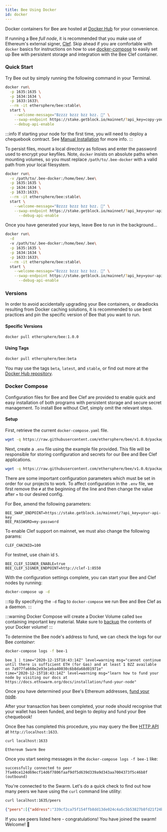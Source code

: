 ```yaml
---
title: Bee Using Docker
id: docker
---
```


Docker containers for Bee are hosted at [Docker Hub](https://hub.docker.com/r/ethersphere/bee) for your convenience. 

If running a Bee *full node*, it is recommended that you make use of
Ethereum's external signer, [Clef](/docs/installation/bee-clef). Skip
ahead if you are comfortable with `docker` basics for instructions on
how to use [docker-compose](/docs/installation/docker#docker-compose)
to easily set up Bee with persistent storage and integration with the
Bee Clef container.

### Quick Start

Try Bee out by simply running the following command in your Terminal. 

```bash
docker run\
  -p 1635:1635 \
  -p 1634:1634 \
  -p 1633:1633\
  --rm -it ethersphere/bee:stable\
  start \
    --welcome-message="Bzzzz bzzz bzz bzz. 🐝" \
    --swap-endpoint https://stake.getblock.io/mainnet/?api_key=copy-your-api-key-here \
    --debug-api-enable
```

:::info
If starting your node for the first time, you will need to deploy a chequebook contract. See [Manual Installation](/docs/installation/manual) for more info.
:::

To persist files, mount a local directory as follows and enter the
password used to encrypt your keyfiles. Note, `docker` insists on
absolute paths when mounting volumes, so you must replace
`/path/to/.bee-docker` with a valid path from your local filesystem.

```bash
docker run\
  -v /path/to/.bee-docker:/home/bee/.bee\
  -p 1635:1635 \
  -p 1634:1634 \
  -p 1633:1633\
  --rm -it ethersphere/bee:stable\
  start \
    --welcome-message="Bzzzz bzzz bzz bzz. 🐝" \
    --swap-endpoint https://stake.getblock.io/mainnet/?api_key=your-api-key \
	  --debug-api-enable
```

Once you have generated your keys, leave Bee to run in the background...

```bash
docker run\
  -d 
  -v /path/to/.bee-docker:/home/bee/.bee\
  -p 1635:1635 \
  -p 1634:1634 \
  -p 1633:1633\
  --rm -it ethersphere/bee:stable\
  start \
    --welcome-message="Bzzzz bzzz bzz bzz. 🐝" \
    --swap-endpoint https://stake.getblock.io/mainnet/?api_key=your-api-key \
	  --debug-api-enable
```

### Versions

In order to avoid accidentally upgrading your Bee containers, or
deadlocks resulting from Docker caching solutions, it is recommended
to use best practices and pin the specific version of Bee that you
want to run.

#### Specific Versions

```bash
docker pull ethersphere/bee:1.0.0
```

#### Using Tags

```bash
docker pull ethersphere/bee:beta
```

You may use the tags `beta`, `latest`, and `stable`, or find out more
at the [Docker Hub repository](https://hub.docker.com/r/ethersphere/bee).

### Docker Compose

Configuration files for Bee and Bee Clef are provided to enable quick
and easy installation of both programs with persistent storage and
secure secret management. To install Bee without Clef, simply omit the
relevant steps.

#### Setup

First, retrieve the current `docker-compose.yaml` file.

```bash
wget -q https://raw.githubusercontent.com/ethersphere/bee/v1.0.0/packaging/docker/docker-compose.yml
```

Next, create a `.env` file using the example file provided. This file will be responsible for storing configuration and secrets for our Bee and Bee Clef applications.

```bash
wget -q https://raw.githubusercontent.com/ethersphere/bee/v1.0.0/packaging/docker/env -O .env
``` 

There are some important configuration parameters which must be set in order for our projects to work. To affect configuration in the `.env` file, we first remove the `#` at the beginning of the line and then change the value after `=` to our desired config.

For Bee, amend the following parameters:

```
BEE_SWAP_ENDPOINT=https://stake.getblock.io/mainnet/?api_key=your-api-key
BEE_PASSWORD=my-password
```

To enable Clef support on mainnet, we must also change the following params: 

```
CLEF_CHAINID=100
```

For testnet, use chain id `5`.

```
BEE_CLEF_SIGNER_ENABLE=true
BEE_CLEF_SIGNER_ENDPOINT=http://clef-1:8550
```

With the configuration settings complete, you can start your Bee and
Clef nodes by running:

```bash
docker-compose up -d
```

:::tip
By specifying the `-d` flag to `docker-compose` we run Bee and Bee Clef as a daemon.
:::

:::warning
Docker Compose will create a Docker Volume called `bee` containing important key material. Make sure to [backup](/docs/working-with-bee/backups) the contents of your Docker volume!
:::

To determine the Bee node's address to fund, we can check the logs for our Bee *container*:

```bash
docker-compose logs -f bee-1
```

```
bee_1 | time="2020-12-15T18:43:14Z" level=warning msg="cannot continue until there is sufficient ETH (for Gas) and at least 1 BZZ available on 7a977fa660e2e93e1eba40030c6b8da68d01971e"
time="2020-12-15T18:43:14Z" level=warning msg="learn how to fund your node by visiting our docs at https://docs.ethswarm.org/docs/installation/fund-your-node"
```


Once you have determined your Bee's Ethereum addresses,
[fund your node](/docs/installation/fund-your-node).

After your transaction has been completed, your node should recognise that your wallet has been funded, and begin to deploy and fund your Bee chequebook!

Once Bee has completed this procedure, you may query the Bee [HTTP API](/docs/api-reference/api-reference) at `http://localhost:1633`.

```bash
curl localhost:1633
```

```
Ethereum Swarm Bee
```

Once you start seeing messages in the `docker-compose logs -f bee-1`
like:

```
successfully connected to peer 7fa40ce124d69ecf14d6f7806faaf9df5d639d339a9d343aa7004373f5c46b8f (outbound)
```

You're connected to the Swarm. Let's do a quick check to find out how
many peers we have using the `curl` command line utility:

```bash
curl localhost:1635/peers
```

```json
{"peers":[{"address":"339cf2ca75f154ffb8dd13de024c4a5c5b53827b8fd21f24bec05835e0cdc2e8"},{"address":"b4e5df012cfc281e74bb517fcf87fc2c07cd787929c332fc805f8124401fabae"} ]}

```

If you see peers listed here - congratulations! You have joined the
swarm! Welcome! 🐝